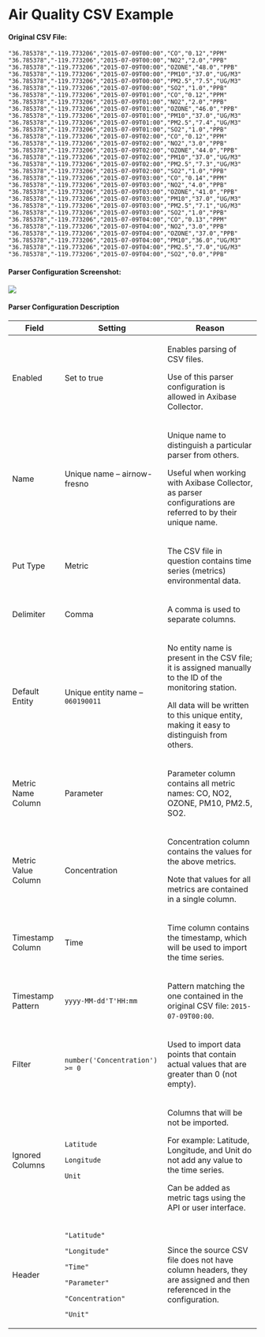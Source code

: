 # Air Quality CSV Example

#### Original CSV File:

```
"36.785378","-119.773206","2015-07-09T00:00","CO","0.12","PPM"
"36.785378","-119.773206","2015-07-09T00:00","NO2","2.0","PPB"
"36.785378","-119.773206","2015-07-09T00:00","OZONE","48.0","PPB"
"36.785378","-119.773206","2015-07-09T00:00","PM10","37.0","UG/M3"
"36.785378","-119.773206","2015-07-09T00:00","PM2.5","7.5","UG/M3"
"36.785378","-119.773206","2015-07-09T00:00","SO2","1.0","PPB"
"36.785378","-119.773206","2015-07-09T01:00","CO","0.12","PPM"
"36.785378","-119.773206","2015-07-09T01:00","NO2","2.0","PPB"
"36.785378","-119.773206","2015-07-09T01:00","OZONE","46.0","PPB"
"36.785378","-119.773206","2015-07-09T01:00","PM10","37.0","UG/M3"
"36.785378","-119.773206","2015-07-09T01:00","PM2.5","7.4","UG/M3"
"36.785378","-119.773206","2015-07-09T01:00","SO2","1.0","PPB"
"36.785378","-119.773206","2015-07-09T02:00","CO","0.12","PPM"
"36.785378","-119.773206","2015-07-09T02:00","NO2","3.0","PPB"
"36.785378","-119.773206","2015-07-09T02:00","OZONE","44.0","PPB"
"36.785378","-119.773206","2015-07-09T02:00","PM10","37.0","UG/M3"
"36.785378","-119.773206","2015-07-09T02:00","PM2.5","7.3","UG/M3"
"36.785378","-119.773206","2015-07-09T02:00","SO2","1.0","PPB"
"36.785378","-119.773206","2015-07-09T03:00","CO","0.14","PPM"
"36.785378","-119.773206","2015-07-09T03:00","NO2","4.0","PPB"
"36.785378","-119.773206","2015-07-09T03:00","OZONE","41.0","PPB"
"36.785378","-119.773206","2015-07-09T03:00","PM10","37.0","UG/M3"
"36.785378","-119.773206","2015-07-09T03:00","PM2.5","7.1","UG/M3"
"36.785378","-119.773206","2015-07-09T03:00","SO2","1.0","PPB"
"36.785378","-119.773206","2015-07-09T04:00","CO","0.13","PPM"
"36.785378","-119.773206","2015-07-09T04:00","NO2","3.0","PPB"
"36.785378","-119.773206","2015-07-09T04:00","OZONE","37.0","PPB"
"36.785378","-119.773206","2015-07-09T04:00","PM10","36.0","UG/M3"
"36.785378","-119.773206","2015-07-09T04:00","PM2.5","7.0","UG/M3"
"36.785378","-119.773206","2015-07-09T04:00","SO2","0.0","PPB"
```

#### Parser Configuration Screenshot:

![](resources/air_quality_csv_parser.png)

#### Parser Configuration Description

| Field | Setting | Reason | 
| --- | --- | --- | 
|  <p>Enabled</p>  |  <p>Set to true</p>  |  <p>Enables parsing of CSV files.</p>  <p>Use of this parser configuration is allowed in Axibase Collector.</p>  | 
|  <p>Name</p>  |  <p>Unique name – airnow-fresno</p>  |  <p>Unique name to distinguish a particular parser from others.</p>  <p>Useful when working with Axibase Collector, as parser configurations are referred to by their unique name.</p>  | 
|  <p>Put Type</p>  |  <p>Metric</p>  |  <p>The CSV file in question contains time series (metrics) environmental data.</p>  | 
|  <p>Delimiter</p>  |  <p>Comma</p>  |  <p>A comma is used to separate columns.</p>  | 
|  <p>Default Entity</p>  |  <p>Unique entity name – `060190011`</p>  |  <p>No entity name is present in the CSV file; it is assigned manually to the ID of the monitoring station.</p>  <p>All data will be written to this unique entity, making it easy to distinguish from others.</p>  | 
|  <p>Metric Name Column</p>  |  <p>Parameter</p>  |  <p>Parameter column contains all metric names: CO, NO2, OZONE, PM10, PM2.5, SO2.</p>  | 
|  <p>Metric Value Column</p>  |  <p>Concentration</p>  |  <p>Concentration column contains the values for the above metrics.</p>  <p>Note that values for all metrics are contained in a single column.</p>  | 
|  <p>Timestamp Column</p>  |  <p>Time</p>  |  <p>Time column contains the timestamp, which will be used to import the time series.</p>  | 
|  <p>Timestamp Pattern</p>  |  <p>`yyyy-MM-dd'T'HH:mm`</p>  |  <p>Pattern matching the one contained in the original CSV file: `2015-07-09T00:00`.</p>  | 
|  <p>Filter</p>  |  <p>`number('Concentration') >= 0`</p>  |  <p>Used to import data points that contain actual values that are greater than 0 (not empty).</p>  | 
|  <p>Ignored Columns</p>  |  <p>`Latitude`</p>  <p>`Longitude`</p>  <p>`Unit`</p>  |  <p>Columns that will be not be imported.</p>  <p>For example: Latitude, Longitude, and Unit do not add any value to the time series.</p>  <p>Can be added as metric tags using the API or user interface.</p>  | 
|  <p>Header</p>  |  <p>`"Latitude"`</p>  <p>`"Longitude"`</p>  <p>`"Time"`</p>  <p>`"Parameter"`</p>  <p>`"Concentration"`</p>  <p>`"Unit"`</p>  |  <p>Since the source CSV file does not have column headers, they are assigned and then referenced in the configuration.</p>  | 
